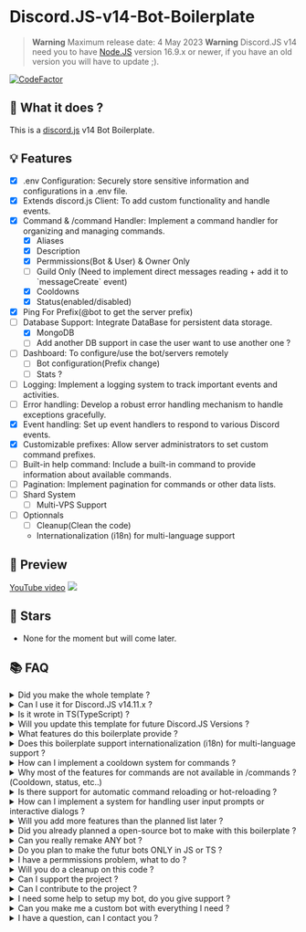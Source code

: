 # Discord.JS-v14-Bot-Boilerplate

> **Warning** Maximum release date: 4 May 2023
> **Warning** Discord.JS v14 need you to have [Node.JS](https://nodejs.org/en) version 16.9.x or newer, if you have an old version you will have to update ;).

[![CodeFactor](https://www.codefactor.io/repository/github/thehelltower/discord.js-v14-bot-boilerplate/badge)](https://www.codefactor.io/repository/github/thehelltower/discord.js-v14-bot-boilerplate)

## 📜 What it does ?

This is a [discord.js](https://github.com/discordjs/discord.js) v14 Bot Boilerplate.

## 💡 Features

- [x] .env Configuration: Securely store sensitive information and configurations in a .env file.
- [x] Extends discord.js Client: To add custom functionality and handle events.
- [x] Command & /command Handler: Implement a command handler for organizing and managing commands.
    - [x] Aliases
    - [x] Description
    - [x] Permmissions(Bot & User) & Owner Only
    - [ ] Guild Only (Need to implement direct messages reading + add it to \`messageCreate\` event)
    - [x] Cooldowns
    - [x] Status(enabled/disabled)
- [x] Ping For Prefix(@bot to get the server prefix)
- [ ] Database Support: Integrate DataBase for persistent data storage.
    - [x] MongoDB
    - [ ] Add another DB support in case the user want to use another one ?
- [ ] Dashboard: To configure/use the bot/servers remotely
    - [ ] Bot configuration(Prefix change)
    - [ ] Stats ?
- [ ] Logging: Implement a logging system to track important events and activities.
- [ ] Error handling: Develop a robust error handling mechanism to handle exceptions gracefully.
- [x] Event handling: Set up event handlers to respond to various Discord events.
- [x] Customizable prefixes: Allow server administrators to set custom command prefixes.
- [ ] Built-in help command: Include a built-in command to provide information about available commands.
- [ ] Pagination: Implement pagination for commands or other data lists.
- [ ] Shard System
    - [ ] Multi-VPS Support
    
- [ ] Optionnals
    - [ ] Cleanup(Clean the code)
    - Internationalization (i18n) for multi-language support


## 🎥 Preview

[YouTube video](https://www.youtube.com/watch?v=T3l9AsmKdyI)
[![](https://i.imgur.com/bteV0pB.png)](https://www.youtube.com/watch?v=T3l9AsmKdyI)

## 🌟 Stars

- None for the moment but will come later.

## 📚 FAQ

<details>
    <summary>
        Did you make the whole template ?
    </summary>
    No.
</details>
<details>
    <summary>
        Can I use it for Discord.JS v14.11.x ?
    </summary>
    Yes, but you are not limited to this version if you know how to use a documentation, their documentation can be found https://old.discordjs.dev/#/docs/discord.js/main/general/welcome.
</details>
<details>
    <summary>
        Is it wrote in TS(TypeScript) ?
    </summary>
    No, but you are free to rewrite it in TS and either open a PR or keep it for yourself I don't mind maintaining it in TS if someone rewrite it.
</details>
<details>
    <summary>
        Will you update this template for future Discord.JS Versions ?
    </summary>
    Yes, but I might stop anytime it depend mostly on the users.
</details>
<details>
    <summary>
        What features do this boilerplate provide ?
    </summary>
    Well, if you scroll up a bit you can see the features list of https://github.com/TheHellTower/Discord.JS-v14-Bot-Boilerplate#-features
</details>
<details>
    <summary>
        Does this boilerplate support internationalization (i18n) for multi-language support ?
    </summary>
    For the moment, no. But it might come with some time.
</details>
<details>
    <summary>
        How can I implement a cooldown system for commands ?
    </summary>
    You don't need to do it, one small and basic exist already. You might want to tae a look at the \`example.js\` in the \`Commands\` folder
</details>
<details>
    <summary>
        Why most of the features for commands are not available in /commands ?(Cooldown, status, etc..)
    </summary>
    I got very lazy but feel free to open a PR if you want to add them it should be easy you have the example already(even if it's not perfect) :)
</details>
<details>
    <summary>
        Is there support for automatic command reloading or hot-reloading ?
    </summary>
    Yup, you can use the \`reload\` command for it ! (It will clear the console too if you don't modify the code)
</details>
<details>
    <summary>
        How can I implement a system for handling user input prompts or interactive dialogs ?
    </summary>
    You can take a look at this command(prefix: https://github.com/TheHellTower/Discord-Bot-List/blob/master/src/Commands/Administration/Prefix.js ) to get a example using dialog and button !
</details>
<details>
    <summary>
        Will you add more features than the planned list later ?
    </summary>
    No, this will only be a boilerplate. However, I will use it for open-source bots that will, have different features ! So feel free to follow me to be notified when a bot get published !
</details>
<details>
    <summary>
        Did you already planned a open-source bot to make with this boilerplate ?
    </summary>
    Yes, maybe I should not say it that "loudly" as the code isn't really clean or well structured there for the moment, but I plan to remake the popular WatchBot !

    Note: I have no intention on breaking or harm their business so I will not include any payment system for the dashboard and directly add the VIP features(also take in note that I will not remake ALL their features for obvious reasons, I said I have no intention on breakinr or harm their business).
</details>
<details>
    <summary>
        Can you really remake ANY bot ?
    </summary>
    Yes and no, it fully depend on you, if you have unrealistic dead-lines for example it will be impossible to achieve your goal.. but yeah otherwise if you are someone realistic it's possible to remake mostly any bot (not ALL due to some obvious reasons, private API usages for official game bots, etc..) !
</details>
<details>
    <summary>
        Do you plan to make the futur bots ONLY in JS or TS ?
    </summary>
    Yes and no, it would depend on a poll, I planned to open a Discord server for polls, etc.. about future open-source repositories(bots, etc..) (or even closed-source projects), it mean you would be able to propose bots to remake + their language(either JS or TS or Both)
</details>
<details>
    <summary>
        I have a permmissions problem, what to do ?
    </summary>
    Well yeah I used the oldly used "Bitwise Permission Flags", I'm not sure if it fork in the template right now as I did all my tests in a guild I own. In the worst case you still can take a look at this: https://discord-api-types.dev/api/discord-api-types-payloads/common#PermissionFlagsBits to get supported flags version :)
</details>
<details>
    <summary>
        Will you do a cleanup on this code ?
    </summary>
    Well, good question.. I'm not sure yet as I might just use it for futur open-source bot and cleanup in their respective repository. But it should be done if I get enough motivation.
</details>
<details>
    <summary>
        Can I support the project ?
    </summary>
    Yes, you can either "sponsor" me with the button on my profile or donate by going there: https://github.com/TheHellTower#-support-my-work and read, if you want to donate through PayPal you can add me on Discord, click here to see my Discord: https://github.com/TheHellTower#-socials.
</details>
<details>
    <summary>
        Can I contribute to the project ?
    </summary>
    Yes, feel free to fork it, updated it as you wish as long as you don't break it and open a PR that will be reviewed !
</details>
<details>
    <summary>
        I need some help to setup my bot, do you give support ?
    </summary>
    Yes and no, I can't just do that and see a bunch of people in my DMs to setup their bot. However, I can do it for:
    - 5€) \`Support the first 48 hours\`
    - 25€) \`Support the first 2 weeks\` 
    - 50€) \`Support the first month*\`

    Note: The support is only for this code base, if you haven't altered the structure too much(Code cleanup doesn't count as too much altered), no other code in your bot such as a command you added.
    *) Include code support even for commands you added.

    Or you also can be patient and wait a few months for me to make the wiki as it's not planned for now.
</details>
<details>
    <summary>
        Can you make me a custom bot with everything I need ?
    </summary>
    Yes and no, like I said above, I can't just do that and see a bunch of people in my DMs to setup their bot. However, You can send me an email at: \`thehelltower@tuta.io\` with your offer(price + details such as features, commands, db system, etc..)

    Note: Support for the first month included(more if the offer nice).
</details>
<details>
    <summary>
        I have a question, can I contact you ?
    </summary>
    Yes you can either by opening a issue: https://github.com/TheHellTower/Discord.JS-v14-Bot-Boilerplate/issues/new or send me an email at: \`thehelltower@tuta.io\` or contact me on one of my socials here: https://github.com/TheHellTower#-socials

    Note: Only for questions no code support.
</details>